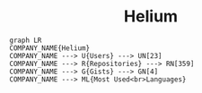 <h1 align="center">Helium</h1>

```mermaid
graph LR
COMPANY_NAME{Helium}
COMPANY_NAME ---> U{Users} ---> UN[23]
COMPANY_NAME ---> R{Repositories} ---> RN[359]
COMPANY_NAME ---> G{Gists} ---> GN[4]
COMPANY_NAME ---> ML{Most Used<br>Languages}
```
